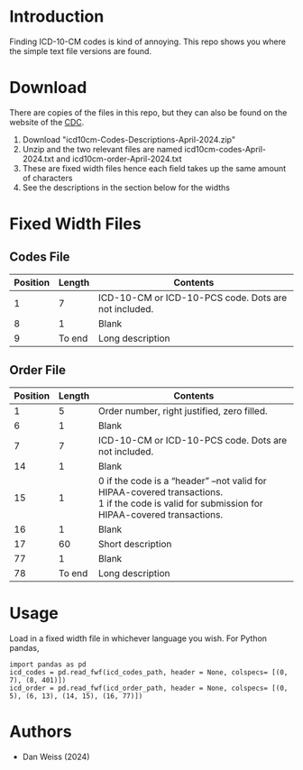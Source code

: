 # Introduction

Finding ICD-10-CM codes is kind of annoying. This repo shows you where the
simple text file versions are found. 

# Download

There are copies of the files in this repo, but they can also be found on the website of the
[CDC](https://ftp.cdc.gov/pub/Health_Statistics/NCHS/Publications/ICD10CM/2024-Update/).

1. Download "icd10cm-Codes-Descriptions-April-2024.zip"
1. Unzip and the two relevant files are named icd10cm-codes-April-2024.txt and 
icd10cm-order-April-2024.txt
1. These are fixed width files hence each field takes up the same amount of 
characters
1. See the descriptions in the section below for the widths

# Fixed Width Files

## Codes File

| Position | Length | Contents                                             |
|----------|--------|------------------------------------------------------|
| 1        | 7      | ICD-10-CM or ICD-10-PCS code. Dots are not included. |
| 8        | 1      | Blank                                                |
| 9        | To end | Long description                                     |

## Order File

| Position | Length | Contents                                                                                                                                         |
|----------|--------|--------------------------------------------------------------------------------------------------------------------------------------------------|
| 1        | 5      | Order number, right justified, zero filled.                                                                                                      |
| 6        | 1      | Blank                                                                                                                                            |
| 7        | 7      | ICD-10-CM or ICD-10-PCS code. Dots are not included.                                                                                             |
| 14       | 1      | Blank                                                                                                                                            |
| 15       | 1      | 0 if the code is a “header” –not valid for HIPAA-covered transactions.<br/>1 if the code is valid for submission for HIPAA-covered transactions. |
| 16       | 1      | Blank                                                                                                                                            |
| 17       | 60     | Short description                                                                                                                                |
| 77       | 1      | Blank                                                                                                                                            |
| 78       | To end | Long description                                                                                                                                 |

# Usage

Load in a fixed width file in whichever language you wish. For Python pandas,

```
import pandas as pd
icd_codes = pd.read_fwf(icd_codes_path, header = None, colspecs= [(0, 7), (8, 401)])
icd_order = pd.read_fwf(icd_order_path, header = None, colspecs= [(0, 5), (6, 13), (14, 15), (16, 77)])
```

# Authors
- Dan Weiss (2024)